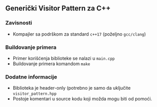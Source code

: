 ## Generički Visitor Pattern za C++

### Zavisnosti

- Kompajler sa podrškom za standard `c++17` (poželjno `gcc/clang`)

### Buildovanje primera

- Primer korišćenja biblioteke se nalazi u `main.cpp`
- Buildovanje primera komandom `make`

### Dodatne informacije

- Biblioteka je header-only (potrebno je samo da uključite `visitor_pattern.hpp`
- Postoje komentari u source kodu koji možda mogu biti od pomoći.
